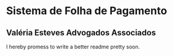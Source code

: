 Sistema de Folha de Pagamento
=================================
Valéria Esteves Advogados Associados
--------------------------------------

I hereby promess to write a better readme pretty soon.